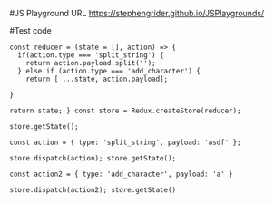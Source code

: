 #JS Playground URL
https://stephengrider.github.io/JSPlaygrounds/


#Test code 

```javacript
const reducer = (state = [], action) => { 
  if(action.type === 'split_string') { 
    return action.payload.split(''); 
  } else if (action.type === 'add_character') { 
    return [ ...state, action.payload];

} 
  
return state; } const store = Redux.createStore(reducer);

store.getState();

const action = { type: 'split_string', payload: 'asdf' };

store.dispatch(action); store.getState();

const action2 = { type: 'add_character', payload: 'a' }

store.dispatch(action2); store.getState()
```